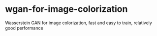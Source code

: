 # wgan-for-image-colorization
Wasserstein GAN for image colorization, fast and easy to train, relatively good performance
